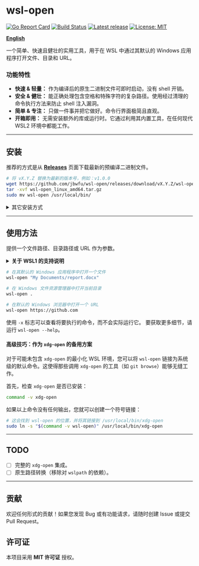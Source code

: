 # wsl-open

[![Go Report Card](https://goreportcard.com/badge/github.com/jbwfu/wsl-open)](https://goreportcard.com/report/github.com/jbwfu/wsl-open)
[![Build Status](https://github.com/jbwfu/wsl-open/actions/workflows/go.yml/badge.svg)](https://github.com/jbwfu/wsl-open/actions/workflows/go.yml)
[![Latest release](https://img.shields.io/github/v/release/jbwfu/wsl-open)](https://github.com/jbwfu/wsl-open/releases/latest)
[![License: MIT](https://img.shields.io/badge/License-MIT-yellow.svg)](https://opensource.org/licenses/MIT)

[**English**](./README.md)

一个简单、快速且健壮的实用工具，用于在 WSL 中通过其默认的 Windows 应用程序打开文件、目录和 URL。

### 功能特性

-   **快速 & 轻量：** 作为编译后的原生二进制文件可即时启动，没有 shell 开销。
-   **安全 & 健壮：** 能正确处理包含空格和特殊字符的复杂路径。使用经过清理的命令执行方法来防止 shell 注入漏洞。
-   **简单 & 专注：** 只做一件事并把它做好。命令行界面极简且直观。
-   **开箱即用：** 无需安装额外的库或运行时。它通过利用其内置工具，在任何现代 WSL2 环境中都能工作。

---

## 安装

推荐的方式是从 [**Releases**](https://github.com/jbwfu/wsl-open/releases/latest) 页面下载最新的预编译二进制文件。

```sh
# 将 vX.Y.Z 替换为最新的版本号，例如：v1.0.0
wget https://github.com/jbwfu/wsl-open/releases/download/vX.Y.Z/wsl-open_linux_amd64.tar.gz
tar -xvf wsl-open_linux_amd64.tar.gz
sudo mv wsl-open /usr/local/bin/
```

<details>
<summary>其它安装方式</summary>

**使用 `go install`：**
```sh
go install github.com/jbwfu/wsl-open@latest
```

**从源码构建：**
```sh
git clone https://github.com/jbwfu/wsl-open.git
cd wsl-open
go build
sudo mv wsl-open /usr/local/bin/
```
</details>

---

## 使用方法

提供一个文件路径、目录路径或 URL 作为参数。

<details>
<summary><strong>关于 WSL1 的支持说明</strong></summary>

本工具已为 **WSL2** 进行了全面优化。由于文件系统架构的根本差异，在 **WSL1** 上打开文件和目录的支持是有限的。

-   打开 URL：在 WSL1 和 WSL2 上均可正常工作。
-   打开 Windows 磁盘分区的文件/目录（例如 `/mnt/c/...`）：在 WSL1 和 WSL2 上均可正常工作。
-   打开原生 Linux 文件系统的文件/目录（例如 `~/file.txt`）：仅在 WSL2 上得到可靠支持。

没有为 WSL1 添加特定兼容性方案的计划，强烈建议使用 WSL2 以获得最佳体验。
</details>

```sh
# 在其默认的 Windows 应用程序中打开一个文件
wsl-open "My Documents/report.docx"

# 在 Windows 文件资源管理器中打开当前目录
wsl-open .

# 在默认的 Windows 浏览器中打开一个 URL
wsl-open https://github.com
```

使用 `-x` 标志可以查看将要执行的命令，而不会实际运行它。
要获取更多细节，请运行 `wsl-open --help`。

#### 高级技巧：作为 `xdg-open` 的备用方案

对于可能未包含 `xdg-open` 的最小化 WSL 环境，您可以将 `wsl-open` 链接为系统级的默认命令。这使得那些调用 `xdg-open` 的工具（如 `git browse`）能够无缝工作。

首先，检查 `xdg-open` 是否已安装：
```sh
command -v xdg-open
```

如果以上命令没有任何输出，您就可以创建一个符号链接：
```sh
# 这会找到 wsl-open 的位置，并将其链接到 /usr/local/bin/xdg-open
sudo ln -s "$(command -v wsl-open)" /usr/local/bin/xdg-open
```
---

## TODO

-   [ ] 完整的 `xdg-open` 集成。
-   [ ] 原生路径转换（移除对 `wslpath` 的依赖）。
---

## 贡献

欢迎任何形式的贡献！如果您发现 Bug 或有功能请求，请随时创建 Issue 或提交 Pull Request。

## 许可证

本项目采用 **MIT 许可证** 授权。
